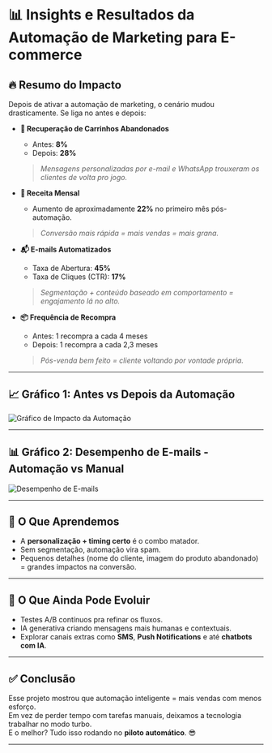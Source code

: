 # 📊 Insights e Resultados da Automação de Marketing para E-commerce

## 🔥 Resumo do Impacto

Depois de ativar a automação de marketing, o cenário mudou drasticamente. Se liga no antes e depois:

- **🚀 Recuperação de Carrinhos Abandonados**  
  - Antes: **8%**  
  - Depois: **28%**  
  > *Mensagens personalizadas por e-mail e WhatsApp trouxeram os clientes de volta pro jogo.*

- **💸 Receita Mensal**  
  - Aumento de aproximadamente **22%** no primeiro mês pós-automação.  
  > *Conversão mais rápida = mais vendas = mais grana.*

- **📬 E-mails Automatizados**  
  - Taxa de Abertura: **45%**  
  - Taxa de Cliques (CTR): **17%**  
  > *Segmentação + conteúdo baseado em comportamento = engajamento lá no alto.*

- **📦 Frequência de Recompra**  
  - Antes: 1 recompra a cada 4 meses  
  - Depois: 1 recompra a cada 2,3 meses  
  > *Pós-venda bem feito = cliente voltando por vontade própria.*

---

## 📈 Gráfico 1: Antes vs Depois da Automação

![Gráfico de Impacto da Automação](https://quickchart.io/chart?c=%7B%22type%22%3A%22bar%22%2C%22data%22%3A%7B%22labels%22%3A%5B%22Recupera%C3%A7%C3%A3o%20de%20Carrinhos%22%2C%22Receita%20Mensal%22%2C%22Taxa%20de%20Abertura%22%2C%22Taxa%20de%20Cliques%22%2C%22Frequ%C3%AAncia%20de%20Recompra%22%5D%2C%22datasets%22%3A%5B%7B%22label%22%3A%22Antes%22%2C%22backgroundColor%22%3A%22rgba(255%2C99%2C132%2C0.6)%22%2C%22data%22%3A%5B8%2C100%2C22%2C7%2C0.25%5D%7D%2C%7B%22label%22%3A%22Depois%22%2C%22backgroundColor%22%3A%22rgba(75%2C192%2C192%2C0.6)%22%2C%22data%22%3A%5B28%2C122%2C45%2C17%2C0.43%5D%7D%5D%7D%2C%22options%22%3A%7B%22title%22%3A%7B%22display%22%3Atrue%2C%22text%22%3A%22Comparativo%20de%20KPIs%20(Antes%20vs%20Depois)%22%7D%2C%22scales%22%3A%7B%22yAxes%22%3A%5B%7B%22ticks%22%3A%7B%22beginAtZero%22%3Atrue%7D%7D%5D%7D%7D%7D)

---

## 📊 Gráfico 2: Desempenho de E-mails - Automação vs Manual

![Desempenho de E-mails](https://quickchart.io/chart?c=%7B%22type%22%3A%22bar%22%2C%22data%22%3A%7B%22labels%22%3A%5B%22Abertura%22%2C%22Cliques%22%2C%22Convers%C3%A3o%22%5D%2C%22datasets%22%3A%5B%7B%22label%22%3A%22Campanhas%20Automatizadas%22%2C%22backgroundColor%22%3A%22rgba(54%2C162%2C235%2C0.7)%22%2C%22data%22%3A%5B45%2C17%2C9%5D%7D%2C%7B%22label%22%3A%22Campanhas%20Manuais%22%2C%22backgroundColor%22%3A%22rgba(255%2C159%2C64%2C0.7)%22%2C%22data%22%3A%5B22%2C7%2C3%5D%7D%5D%7D%2C%22options%22%3A%7B%22title%22%3A%7B%22display%22%3Atrue%2C%22text%22%3A%22Performance%20de%20E-mails%3A%20Automacao%20vs%20Manual%22%7D%2C%22scales%22%3A%7B%22yAxes%22%3A%5B%7B%22ticks%22%3A%7B%22beginAtZero%22%3Atrue%2C%22callback%22%3A%22function(value)%7Breturn%20value%20%2B%20%27%25%27%7D%22%7D%7D%5D%7D%7D%7D)

---

## 🧠 O Que Aprendemos

- A **personalização + timing certo** é o combo matador.
- Sem segmentação, automação vira spam.
- Pequenos detalhes (nome do cliente, imagem do produto abandonado) = grandes impactos na conversão.

---

## 🚧 O Que Ainda Pode Evoluir

- Testes A/B contínuos pra refinar os fluxos.
- IA generativa criando mensagens mais humanas e contextuais.
- Explorar canais extras como **SMS**, **Push Notifications** e até **chatbots com IA**.

---

## ✅ Conclusão

Esse projeto mostrou que automação inteligente = mais vendas com menos esforço.  
Em vez de perder tempo com tarefas manuais, deixamos a tecnologia trabalhar no modo turbo.  
E o melhor? Tudo isso rodando no **piloto automático**. 😎

---